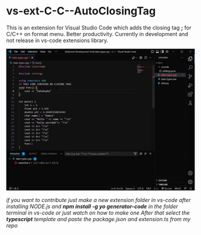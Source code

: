 # vs-ext-C-C--AutoClosingTag

This is an extension for Visual Studio Code which adds the closing tag **;** for C/C++ on format menu.
Better productivity.
Currently in development and not release in vs-code extensions library.

![Alttext](https://github.com/humzasadiq/vs-ext-C-C--AutoClosingTag/blob/main/ezgif.com-video-to-gif.gif)


*if you want to contribute just make a new extension folder in vs-code after installing NODE.js and **npm install -g yo generator-code** in the folder terminal in vs-code or just watch on how to make one*
*After that select the **typescript** template and paste the package.json and extension.ts from my repo*
